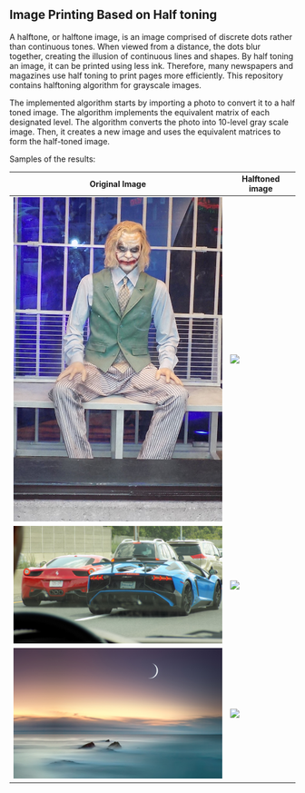 ## Image Printing Based on Half toning

A halftone, or halftone image, is an image comprised of discrete dots rather than continuous tones. When viewed from a distance, the dots blur together, creating the illusion of continuous lines and shapes. By half toning an image, it can be printed using less ink. Therefore, many newspapers and magazines use half toning to print pages more efficiently.
This repository contains halftoning algorithm for grayscale images.

The implemented algorithm starts by importing a photo to convert it to a half toned image. The algorithm implements the equivalent matrix of each designated level. The algorithm converts the photo into 10-level gray scale image. Then, it creates a new image and uses the equivalent matrices to form the half-toned image.


Samples of the results:

| Original Image | Halftoned image |
| --- | --- |
| <img src="Images/10.JPG" width="400"/>| <img src="Results/Half Toned10.jpg" width="400"/> |
| <img src="Images/9.JPG" width="400"/>| <img src="Results/Half Toned9.jpg" width="400"/> |
| <img src="Images/5.jpg" width="400"/>| <img src="Results/Half Toned5.jpg" width="400"/> |
